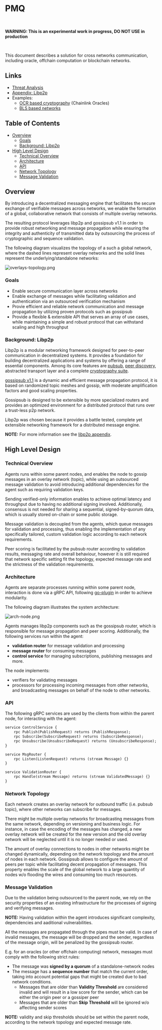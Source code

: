 # PMQ 

<br />

**WARNING: This is an experimental work in progress, DO NOT USE in production**

<br />

This document describes a solution for cross networks communication, including oracle, offchain computation or blockchain networks.

## Links

- [Threat Analysis](./THREAT_ANALYSIS.md)
- [Appendix: Libp2p](./APPENDIX_LIBP2P.md)
- Examples:
    - [OCR based cryptography](https://github.com/amirylm/p2pmq/tree/main/examples/don) (Chainlink Oracles)
    - [BLS based networks](https://github.com/amirylm/p2pmq/tree/main/examples/bls)

## Table of Contents

- [Overview](#overview)
    - [Goals](#goals)
    - [Background: Libp2p](#background-libp2p)
- [High Level Design](#high-level-design)
    - [Technical Overview](#technical-overview)
    - [Architecture](#architecture)
    - [API](#api)
    - [Network Topology](#network-topology)
    - [Message Validation](#message-validation)

## Overview

By introducing a decentralized messaging engine that facilitates the secure exchange of verifiable messages across networks, we enable the formation of a global, collaborative network that consists of multiple overlay networks.

The resulting protocol leverages libp2p and gossipsub v1.1 in order to provide robust networking and message propagation while ensuring the integrity and authenticity of transmitted data by outsourcing the process of cryptographic and sequence validation.

The following diagram visualizes the topology of a such a global network,
where the dashed lines represent overlay networks and the solid lines represent the underlying/standalone networks:

![overlays-topology.png](./overlays-topology.png)

### Goals

- Enable secure communication layer across networks
- Enable exchange of messages while facilitating validation and authentication via an outsourced verification mechanism
- Provie efficient and reliable network communication and message propagation by utilizing proven protocols such as gossipsub
- Provide a flexible & extensible API that serves an array of use cases, while maintaining a simple and robust protocol that can withstand scaling and high throughput

### Background: Libp2p

Libp2p is a modular networking framework designed for peer-to-peer communication in decentralized systems. It provides a foundation for building decentralized applications and systems by offering a range of essential components. Among its core features are [pubsub](./APPENDIX_LIBP2P.md#pubsub), [peer discovery](./APPENDIX_LIBP2P.md#kad-dht), abstracted transport layer and a complete [cryptography suite](./APPENDIX_LIBP2P.md#security).

[gossipsub v1.1](https://github.com/libp2p/specs/blob/master/pubsub/gossipsub/gossipsub-v1.1.md) is a dynamic and efficient message propagation protocol, it is based on randomized topic meshes and gossip, with moderate amplification factors and good scaling properties.

Gossipsub is designed to be extensible by more specialized routers and provides an optimized environment for a distributed protocol that runs over a trust-less p2p network.

Libp2p was chosen because it provides a battle tested, complete yet extensible networking framework for a distributed message engine.

**NOTE:** For more information see the [libp2p appendix](./APPENDIX_LIBP2P.md).

## High Level Design

### Technical Overview

Agents runs within some parent nodes, and enables the node to gossip messages in an overlay network (topic), while using an outsourced message validation to avoid introducing additional dependencies for the agent such as requiring validation keys.

Sending verified-only information enables to achieve optimal latency and throughput due to having no additional signing involved. Additionally, consensus is not needed for sharing a sequential, signed-by-quorum data, which is usually stored on-chain or some public storage.

Message validation is decoupled from the agents, which queue messages for validation and processing, thus enabling the implementation of any specifically tailored, custom validation logic according to each network requirements.

Peer scoring is facilitated by the pubsub router according to validation results, messaging rate and overall behaviour, however it is still required that network specific setting fit the topology, expected message rate and the strictness of the validation requirements.

### Architecture

Agents are separate processes running within some parent node, interaction is done via a gRPC API, following [go-plugin](https://github.com/hashicorp/go-plugin) in order to achieve modularity.

The following diagram illustrates the system architecture:

![arch-node.png](./arch-node.png)

Agents manages libp2p components such as the gossipsub router, which is responsible for message propagation and peer scoring. Additionally, the following services run within the agent:

- **validation router** for message validation and processing
- **message router** for consuming messages
- **control service** for managing subscriptions, publishing messages and more.

The node implements:
- verifiers for validating messages
- processors for processing incoming messages from other networks, and broadcasting messages on behalf of the node to other networks.

### API

The following gRPC services are used by the clients from within the parent node, for interacting with the agent:

```protobuf
service ControlService {
    rpc Publish(PublishRequest) returns (PublishResponse); 
    rpc Subscribe(SubscribeRequest) returns (SubscribeResponse);
    rpc Unsubscribe(UnsubscribeRequest) returns (UnsubscribeResponse);
}

service MsgRouter { 
    rpc Listen(ListenRequest) returns (stream Message) {}
}

service ValidationRouter { 
    rpc Handle(stream Message) returns (stream ValidatedMessage) {}
}
```

### Network Topology

Each network creates an overlay network for outbound traffic (i.e. pubsub topic), where other networks can subscribe for messages.

There might be multiple overlay networks for broadcasting messages from the same network, depending on versioning and business logic.
For instance, in case the encoding of the messages has changed, a new overlay network will be created for the new version and the old overlay network will be neglected until it is no longer needed or used.

The amount of overlay connections to nodes in other networks might be changed dynamically, depending on the network topology and the amount of nodes in each network. Gossipsub allows to configure the amount of peers per topic while facilitating decent propagation of messages. This property enables the scale of the global network to a large quantity of nodes w/o flooding the wires and consuming too much resources.

### Message Validation

Due to the validation being outsourced to the parent node, we rely on the security properties of an existing infrastructure for the processes of signing and verifying messages.

**NOTE:** Having validation within the agent introduces significant complexity, dependencies and aaditional vulnerabilities.

All the messages are propagated through the pipes must be valid.
In case of invalid messages, the message will be dropped and the sender, regardless of the message origin, will be penalized by the gossipsub router.

E.g. for an oracles (or other offchain computing) network, messages must comply with the following strict rules:

- The message was **signed by a quorum** of a standalone-network nodes
- The message has a **sequence number** that match the current order, taking into account potential gaps that might be created due to bad network conditions.
    - Messages that are older than **Validity Threshold** are considered invalid and will result in a low score for the sender, which can be either the origin peer or a gossiper peer
    - Messages that are older than **Skip Threshold** will be ignored w/o affecting sender scores

**NOTE:** validity and skip thresholds should be set within the parent node, according to the network topology and expected message rate.
